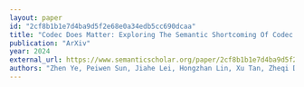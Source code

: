 ```yaml
---
layout: paper
id: "2cf8b1b1e7d4ba9d5f2e68e0a34edb5cc690dcaa"
title: "Codec Does Matter: Exploring The Semantic Shortcoming Of Codec For Audio Language Model"
publication: "ArXiv"
year: 2024
external_url: https://www.semanticscholar.org/paper/2cf8b1b1e7d4ba9d5f2e68e0a34edb5cc690dcaa
authors: "Zhen Ye, Peiwen Sun, Jiahe Lei, Hongzhan Lin, Xu Tan, Zheqi Dai, Qiuqiang Kong, Jianyi Chen, Jiahao Pan, Qi-fei Liu, Yi-Ting Guo, Wei Xue"
---
```

